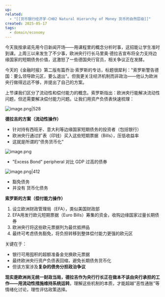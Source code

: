 ```yaml
---
up: 
related:
  - "[[货币银行经济学-CH02 Natural Hierarchy of Money 货币的自然层级]]"
created: 2025-05-17
tags:
  - domain/economy
---
```

今天我按承诺先用今日新闻开场——用课程里的概念分析时事，这招能让学生准时到课。上周三以来发生了不少事，欧洲央行行长马里奥·德拉吉宣布将全力支持边缘国家的短期债务价值，这激怒了一些德国央行官员，相关争议正在发酵。

今天的《金融时报》第二版有篇乔治·索罗斯的专访，标题很犀利："索罗斯警告德国：要么领导欧元区，要么退出"。但我更关注经济机制而非政治——他认为欧洲央行做得远远不够，并提出了自己的方案。

上节课我们区分了流动性和偿付能力的概念。索罗斯指出：欧洲央行能解决流动性问题，但还需要解决偿付能力问题。让我们用资产负债表快速梳理：

![image.png|528](https://s1.vika.cn/space/2025/05/17/dfd95f2f07654972bfb9d28fd497ddfd)


**德拉吉的方案（流动性操作）**
- 针对持有西班牙、意大利等边缘国家短期债务的投资者（包括银行）
- 欧洲央行通过扩表（印钱）买入这些短期票据（Bills），压低收益率
- 这就是所谓的"债务货币化"

![image.png](https://s1.vika.cn/space/2025/05/17/54664cddf20a419c8efeea7efc318176)

- "Excess Bond" peripheral 对比 GDP 过高的债券

![image.png|412](https://s1.vika.cn/space/2025/05/17/291ee76e8b994c0bafaf354e18f3e4e1)
- 豁免债务
- 并没有 货币化债务

**索罗斯的方案（偿付能力操作）**
1. 设立欧洲财政管理局（EFA），类似美国财政部
2. EFA用发行欧元短期票据（Euro Bills）筹集的资金，收购边缘国家过量长期债券
3. 欧洲央行将这些欧元票据列为最优抵押品
4. 最终可考虑债务豁免，将负担转移到整体偿付能力更强的欧元区

关键在于：
- 银行可用囤积的超额准备金兑换欧元票据
- 最终欧洲央行资产负债表回缩，避免长期债务货币化
- 但该方案涉及**复杂的债务分担政治争议**

**现实是欧洲尚无统一财政当局，德拉吉作为央行行长正在做本不该由央行承担的工作——用流动性措施维持系统运转**。理解这些机制的本质，才能超越"恶性通胀"等情绪化讨论，理性评估政策选择。